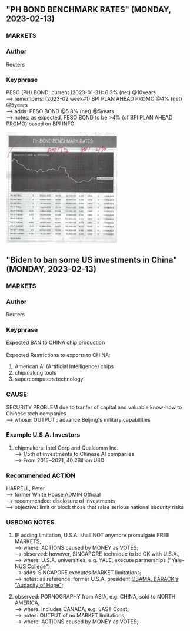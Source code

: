 ## "PH BOND BENCHMARK RATES" (MONDAY, 2023-02-13)

### MARKETS

### Author

Reuters

### Keyphrase

PESO (PH) BOND; current (2023-01-31): 6.3% (net) @10years<br/>
--> remembers: (2023-02 week#1) BPI PLAN AHEAD PROMO @4% (net) @5years<br/>
--> adds: PESO BOND @5.8% (net) @5years<br/>
--> notes: as expected, PESO BOND to be >4% (of BPI PLAN AHEAD PROMO) based on BPI INFO;

<img src="https://github.com/usbong/newsletters/blob/main/notes/LessonsLearned/malayaBusinessInsight/res/malayaBusinessInsightPHBondBenchmarkRates20230213V20230215T1345.jpeg" width="60%">


## "Biden to ban some US investments in China" (MONDAY, 2023-02-13)

### MARKETS

### Author

Reuters

### Keyphrase

Expected BAN to CHINA chip production<br/>
<br/>
Expected Restrictions to exports to CHINA:<br/>
1) American AI (Artificial Intelligence) chips
2) chipmaking tools
3) supercomputers technology

### CAUSE:

SECURITY PROBLEM due to tranfer of capital and valuable know-how to Chinese tech companies<br/>
--> whose: OUTPUT : advance Beijing's military capabilities

### Example U.S.A. Investors

1) chipmakers: Intel Corp and Qualcomm Inc.<br/>
--> 1/5th of investments to Chinese AI companies<br/>
--> From 2015~2021, 40.2Billion USD

### Recommended ACTION 

HARRELL, Peter<br/>
--> former White House ADMIN Official<br/>
--> recommended: disclosure of investments<br/>
--> objective: limit or block those that raise serious national security risks

### USBONG NOTES

1) IF adding limitation, U.S.A. shall NOT anymore promulgate FREE MARKETS,<br/>
--> where: ACTIONS caused by MONEY as VOTES;<br/>
--> observed: however, SINGAPORE technique to be OK with U.S.A.,<br/>
--> where: U.S.A. universities, e.g. YALE, execute partnerships ("Yale-NUS College");<br/>
--> adds: SINGAPORE executes MARKET limitations;<br/>
--> notes: as reference: former U.S.A. president [OBAMA, BARACK's "Audacity of Hope"](https://www.amazon.com/Audacity-Hope-Thoughts-Reclaiming-American/dp/0307455874);

2) observed: PORNOGRAPHY from ASIA, e.g. CHINA, sold to NORTH AMERICA, <br/>
--> where: includes CANADA, e.g. EAST Coast;<br/>
--> notes: OUTPUT of no MARKET limitations;<br/>
--> where: ACTIONS caused by MONEY as VOTES;<br/>
